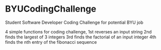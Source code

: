 # BYUCodingChallenge
Student Software Developer Coding Challenge for potential BYU job


4 simple functions for coding challenge,
1st reverses an input string
2nd finds the largest of 3 integers
3rd finds the factorial of an input integer
4th finds the nth entry of the fibonacci sequence
